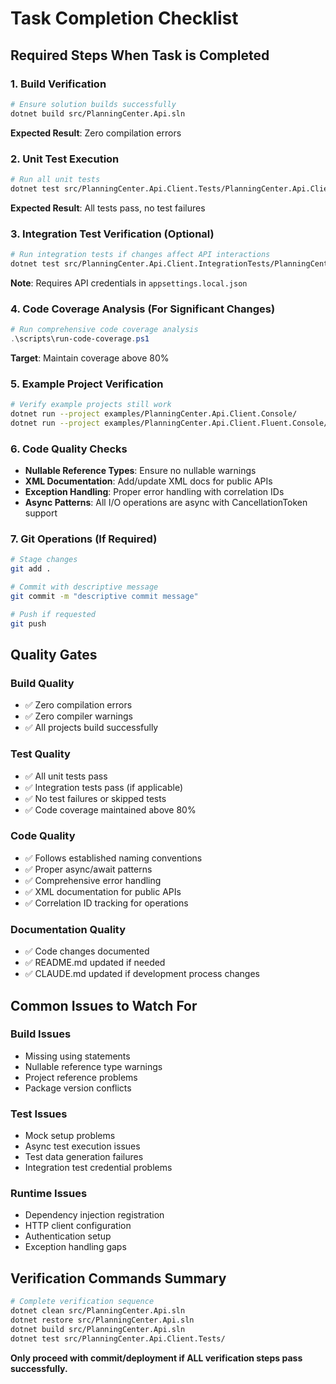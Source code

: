 # Task Completion Checklist

## Required Steps When Task is Completed

### 1. Build Verification
```bash
# Ensure solution builds successfully
dotnet build src/PlanningCenter.Api.sln
```
**Expected Result**: Zero compilation errors

### 2. Unit Test Execution
```bash
# Run all unit tests
dotnet test src/PlanningCenter.Api.Client.Tests/PlanningCenter.Api.Client.Tests.csproj
```
**Expected Result**: All tests pass, no test failures

### 3. Integration Test Verification (Optional)
```bash
# Run integration tests if changes affect API interactions
dotnet test src/PlanningCenter.Api.Client.IntegrationTests/PlanningCenter.Api.Client.IntegrationTests.csproj
```
**Note**: Requires API credentials in `appsettings.local.json`

### 4. Code Coverage Analysis (For Significant Changes)
```powershell
# Run comprehensive code coverage analysis
.\scripts\run-code-coverage.ps1
```
**Target**: Maintain coverage above 80%

### 5. Example Project Verification
```bash
# Verify example projects still work
dotnet run --project examples/PlanningCenter.Api.Client.Console/
dotnet run --project examples/PlanningCenter.Api.Client.Fluent.Console/
```

### 6. Code Quality Checks
- **Nullable Reference Types**: Ensure no nullable warnings
- **XML Documentation**: Add/update XML docs for public APIs
- **Exception Handling**: Proper error handling with correlation IDs
- **Async Patterns**: All I/O operations are async with CancellationToken support

### 7. Git Operations (If Required)
```bash
# Stage changes
git add .

# Commit with descriptive message
git commit -m "descriptive commit message"

# Push if requested
git push
```

## Quality Gates

### Build Quality
- ✅ Zero compilation errors
- ✅ Zero compiler warnings
- ✅ All projects build successfully

### Test Quality
- ✅ All unit tests pass
- ✅ Integration tests pass (if applicable)
- ✅ No test failures or skipped tests
- ✅ Code coverage maintained above 80%

### Code Quality
- ✅ Follows established naming conventions
- ✅ Proper async/await patterns
- ✅ Comprehensive error handling
- ✅ XML documentation for public APIs
- ✅ Correlation ID tracking for operations

### Documentation Quality
- ✅ Code changes documented
- ✅ README.md updated if needed
- ✅ CLAUDE.md updated if development process changes

## Common Issues to Watch For

### Build Issues
- Missing using statements
- Nullable reference type warnings
- Project reference problems
- Package version conflicts

### Test Issues
- Mock setup problems
- Async test execution issues
- Test data generation failures
- Integration test credential problems

### Runtime Issues
- Dependency injection registration
- HTTP client configuration
- Authentication setup
- Exception handling gaps

## Verification Commands Summary
```bash
# Complete verification sequence
dotnet clean src/PlanningCenter.Api.sln
dotnet restore src/PlanningCenter.Api.sln
dotnet build src/PlanningCenter.Api.sln
dotnet test src/PlanningCenter.Api.Client.Tests/
```

**Only proceed with commit/deployment if ALL verification steps pass successfully.**